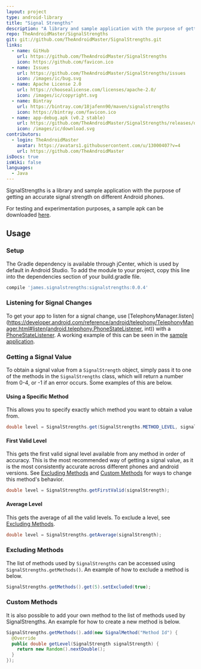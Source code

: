 ```yaml
---
layout: project
type: android-library
title: "Signal Strengths"
description: "A library and sample application with the purpose of getting an accurate signal strength on different Android phones."
repo: TheAndroidMaster/SignalStrengths
git: git://github.com/TheAndroidMaster/SignalStrengths.git
links:
  - name: GitHub
    url: https://github.com/TheAndroidMaster/SignalStrengths
    icon: https://github.com/favicon.ico
  - name: Issues
    url: https://github.com/TheAndroidMaster/SignalStrengths/issues
    icon: /images/ic/bug.svg
  - name: Apache License 2.0
    url: https://choosealicense.com/licenses/apache-2.0/
    icon: /images/ic/copyright.svg
  - name: Bintray
    url: https://bintray.com/18jafenn90/maven/signalstrengths
    icon: https://bintray.com/favicon.ico
  - name: app-debug.apk (v0.2 stable)
    url: https://github.com/TheAndroidMaster/SignalStrengths/releases/download/v0.2/app-debug.apk
    icon: /images/ic/download.svg
contributors:
  - login: TheAndroidMaster
    avatar: https://avatars1.githubusercontent.com/u/13000407?v=4
    url: https://github.com/TheAndroidMaster
isDocs: true
isWiki: false
languages:
  - Java
---
```


SignalStrengths is a library and sample application with the purpose of getting an accurate signal strength on different Android phones.

For testing and experimentation purposes, a sample apk can be downloaded [here](https://theandroidmaster.github.io/about/releases/#TheAndroidMaster/SignalStrengths).

## Usage

### Setup

The Gradle dependency is available through jCenter, which is used by default in Android Studio. To add the module to your project, copy this line into the dependencies section of your build.gradle file.
``` gradle
compile 'james.signalstrengths:signalstrengths:0.0.4'
```

### Listening for Signal Changes

To get your app to listen for a signal change, use [TelephonyManager.listen](https://developer.android.com/reference/android/telephony/TelephonyManager.html#listen(android.telephony.PhoneStateListener, int)) with a [PhoneStateListener](https://developer.android.com/reference/android/telephony/PhoneStateListener.html). A working example of this can be seen in the [sample application](https://github.com/TheAndroidMaster/SignalStrengths/blob/master/app/src/main/java/james/signalstrengths/MainActivity.java).

### Getting a Signal Value

To obtain a signal value from a `SignalStrength` object, simply pass it to one of the methods in the `SignalStrengths` class, which will return a number from 0-4, or -1 if an error occurs. Some examples of this are below.

#### Using a Specific Method

This allows you to specify exactly which method you want to obtain a value from.

``` java
double level = SignalStrengths.get(SignalStrengths.METHOD_LEVEL, signalStrength);
```

#### First Valid Level

This gets the first valid signal level available from any method in order of accuracy. This is the most recommended way of getting a signal value, as it is the most consistently accurate across different phones and android versions. See [Excluding Methods](https://github.com/TheAndroidMaster/SignalStrengths/blob/master/README.md#excluding-methods) and [Custom Methods](https://github.com/TheAndroidMaster/SignalStrengths/blob/master/README.md#custom-methods) for ways to change this method's behavior.

``` java
double level = SignalStrengths.getFirstValid(signalStrength);
```

#### Average Level

This gets the average of all the valid levels. To exclude a level, see [Excluding Methods](https://github.com/TheAndroidMaster/SignalStrengths/blob/master/README.md#excluding-methods).

``` java
double level = SignalStrengths.getAverage(signalStrength);
```

### Excluding Methods

The list of methods used by `SignalStrengths` can be accessed using `SignalStrengths.getMethods()`. An example of how to exclude a method is below.

``` java
SignalStrengths.getMethods().get(5).setExcluded(true);
```

### Custom Methods

It is also possible to add your own method to the list of methods used by SignalStrengths. An example for how to create a new method is below.

``` java
SignalStrengths.getMethods().add(new SignalMethod("Method Id") {
  @Override
  public double getLevel(SignalStrength signalStrength) {
    return new Random().nextDouble();
  }
});
```
